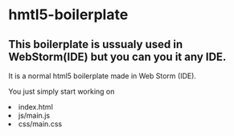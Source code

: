 # hmtl5-boilerplate
## This boilerplate is ussualy used in WebStorm(IDE) but you can you it any IDE.
It is a normal html5 boilerplate made in Web Storm (IDE).

You just simply start working on 
<li>index.html</li>
<li>js/main.js</li>
<li>css/main.css</li>


  
